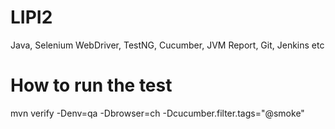 # LIPI2
Java, Selenium WebDriver, TestNG, Cucumber, JVM Report, Git, Jenkins etc

# How to run the test
mvn verify -Denv=qa -Dbrowser=ch -Dcucumber.filter.tags="@smoke"



